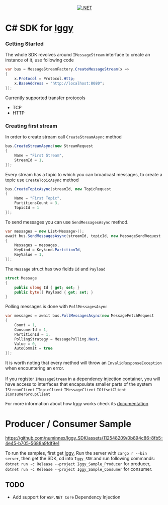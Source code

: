 <div align="center">
  
[![.NET](https://github.com/numinnex/Iggy_SDK/actions/workflows/dotnet.yml/badge.svg)](https://github.com/numinnex/Iggy_SDK/actions/workflows/dotnet.yml)

</div>

# C# SDK for [Iggy](https://github.com/spetz/iggy)

### Getting Started
The whole SDK revolves around `IMessageStream` interface to create an instance of it, use following code
```c#
var bus = MessageStreamFactory.CreateMessageStream(x =>
{
    x.Protocol = Protocol.Http;
    x.BaseAddress = "http://localhost:8080";
});

```
Currently supported transfer protocols
-  TCP
-  HTTP

### Creating first stream
In order to create stream call `CreateStreamAsync` method
```c#
bus.CreateStreamAsync(new StreamRequest
{
    Name = "First Stream",
    StreamId = 1,
});

```
Every stream has a topic to which you can broadcast messages, to create a topic
use `CreateTopicAsync` method
```c#
bus.CreateTopicAsync(streamId, new TopicRequest
{
    Name = "First Topic",
    PartitionsCount = 3,
    TopicId = 1
});

```
To send messages you can use `SendMessagesAsync` method.
```c#
var messages = new List<Message>();
await bus.SendMessagesAsync(streamId, topicId, new MessageSendRequest
{
    Messages = messages,
    KeyKind = Keykind.PartitionId,
    KeyValue = 1,
});
```
The `Message` struct has two fields `Id` and `Payload`
```c#
struct Message
{
    public ulong Id { get; set; }
    public byte[] Payload { get; set; }
}
```

Polling messages is done with `PollMessagesAsync` 
```c#
var messages = await bus.PollMessagesAsync(new MessageFetchRequest
{
    Count = 1,
    ConsumerId = 1,
    PartitionId = 1,
    PollingStrategy = MessagePolling.Next,
    Value = 0,
    AutoCommit = true
});
```
It is worth noting that every method will throw an `InvalidResponseException` when encountering an error.<br><br>
If you register `IMessageStream` in a dependency injection container, you will have access to interfaces
that encapsulate smaller parts of the system `IStreamClient` `ITopicClient` `IMessageClient` `IOffsetClient` `IConsumerGroupClient`

For more information about how Iggy works check its [documentation](https://docs.iggy.rs/)

# Producer / Consumer Sample

https://github.com/numinnex/Iggy_SDK/assets/112548209/0b894c86-8fb5-4e45-b705-5688a9fdf9e1

To run the samples, first get [Iggy](https://github.com/spetz/iggy), Run the server with `cargo r --bin server`, then get the SDK, cd into `Iggy_SDK`
and run following commands: `dotnet run -c Release --project Iggy_Sample_Producer` for producer, `dotnet run -c Release --project Iggy_Sample_Consumer`
for consumer.

## TODO 
- Add support for `ASP.NET Core` Dependency Injection




